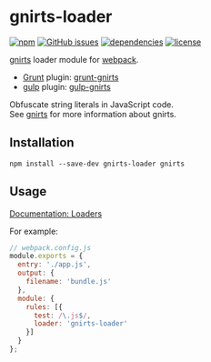 # gnirts-loader

[![npm](https://img.shields.io/npm/v/gnirts-loader.svg)](https://www.npmjs.com/package/gnirts-loader) [![GitHub issues](https://img.shields.io/github/issues/anseki/gnirts-loader.svg)](https://github.com/anseki/gnirts-loader/issues) [![dependencies](https://img.shields.io/badge/dependencies-No%20dependency-brightgreen.svg)](package.json) [![license](https://img.shields.io/badge/license-MIT-blue.svg)](LICENSE-MIT)

[gnirts](https://github.com/anseki/gnirts) loader module for [webpack](http://webpack.github.io/).

* [Grunt](http://gruntjs.com/) plugin: [grunt-gnirts](https://github.com/anseki/grunt-gnirts)
* [gulp](http://gulpjs.com/) plugin: [gulp-gnirts](https://github.com/anseki/gulp-gnirts)

Obfuscate string literals in JavaScript code.  
See [gnirts](https://github.com/anseki/gnirts) for more information about gnirts.

## Installation

```
npm install --save-dev gnirts-loader gnirts
```

## Usage

[Documentation: Loaders](https://webpack.js.org/concepts/loaders/)

For example:

```js
// webpack.config.js
module.exports = {
  entry: './app.js',
  output: {
    filename: 'bundle.js'
  },
  module: {
    rules: [{
      test: /\.js$/,
      loader: 'gnirts-loader'
    }]
  }
};
```
